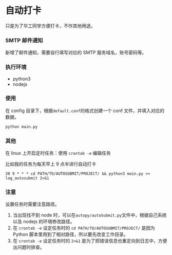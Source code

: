 # 自动打卡

只是为了华工同学方便打卡，不作其他用途。

### SMTP 邮件通知

新增了邮件通知，需要自行填写对应的 SMTP 服务域名，账号密码等。

### 执行环境

- python3
- nodejs

### 使用

在 config 目录下，根据`default.conf`的格式创建一个 conf 文件，并填入对应的数据。

```python
python main.py
```

### 其他

在 linux 上开启定时任务：使用 `crontab -e` 编辑任务

比如我的任务为每天早上 9 点半进行自动打卡

```text
30 9 * * * cd PATH/TO/AUTOSUBMIT/PROJECT/ && python3 main.py >> log_autosubmit 2>&1
```

### 注意

设置任务时需要注意路径。

1. 当出现找不到 node 时，可以在`autopy/autoSubmit.py`文件中，根据自己系统以及 nodejs 的环境修改路径。
2. 在 `crontab -e` 设定任务时的 `cd PATH/TO/AUTOSUBMIT/PROJECT/` 是因为 Python 脚本里用到了相对路径，所以要先改变工作目录。
3. 在 `crontab -e` 设定任务时的 `2>&1` 是为了把错误信息也重定向到日志中，方便出问题时排查。
